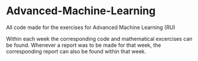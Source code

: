 # Advanced-Machine-Learning
All code made for the exercises for Advanced Machine Learning (RU)

Within each week the corresponding code and mathematical excercises can be found. Whenever a report was to be made for that week, the corresponding report can also be found within that week. 